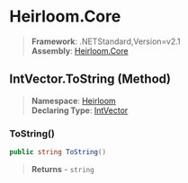 # Heirloom.Core

> **Framework**: .NETStandard,Version=v2.1  
> **Assembly**: [Heirloom.Core][0]

## IntVector.ToString (Method)

> **Namespace**: [Heirloom][0]  
> **Declaring Type**: [IntVector][1]

### ToString()

```cs
public string ToString()
```

> **Returns** - `string`

[0]: ../../../Heirloom.Core.md
[1]: ../IntVector.md
